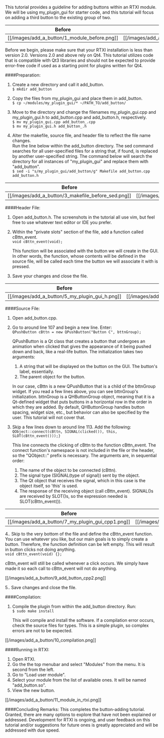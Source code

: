 This tutorial provides a guideline for adding buttons within an RTXI module. We will be using my_plugin_gui for starter code, and this tutorial will focus on adding a third button to the existing group of two.

Before | After
:-----:|:-----:
[[/images/add_a_button/1_module_before.png]] | [[/images/add_a_button/2_module_after.png]]

Before we begin, please make sure that your RTXI installation is less than version 2.0. Versions 2.0 and above rely on Qt4. This tutorial utilizes code that is compatible with Qt3 libraries and should not be expected to provide error-free code if used as a starting point for plugins written for Qt4. 

####Preparation:
1. Create a new directory and call it add_button.  
   `$ mkdir add_button`

2. Copy the files from my_plugin_gui and place them in add_button.  
   `$ cp ~/modules/my_plugin_gui/* ~/PATH_TO/add_button/`

3. Move to the directory and change the filenames my_plugin_gui.cpp and my_plugin_gui.h to add_button.cpp and add_button.h, respectively.  
   `$ mv my_plugin_gui.cpp add_button_.cpp`  
   `$ mv my_plugin_gui.h add_button_.h`  

4. Alter the makefile, source file, and header file to reflect the file name changes.  
   Run the line below within the add\_button directory. The sed command searches for all user-specified files for a string that, if found, is replaced by another user-specified string. The command below will search the directory for all instances of "my_plugin_gui" and replace them with "add_button".  
   `$ sed -i "s/my_plugin_gui/add_button/g" Makefile add_button.cpp add_button.h`  

Before | After
:-----:|:-----:
[[/images/add_a_button/3_makefile_before_sed.png]] | [[/images/add_a_button/4_makefile_after_sed.png]]

####Header File:
1. Open add_button.h. The screenshots in the tutorial all use vim, but feel free to use whatever text editor or IDE you prefer.  

2. Within the "private slots" section of the file, add a function called cBttn_event.  
   `void cBttn_event(void);`  

   This function will be associated with the button we will create in the GUI. In other words, the function, whose contents will be defined in the source file, will be called each time the button we will associate it with is pressed.  

3. Save your changes and close the file.

Before | After
:-----:|:-----:
[[/images/add_a_button/5_my_plugin_gui_h.png]] | [[/images/add_a_button/6_add_button_h.png]]

####Source File:
1. Open add_button.cpp.

2. Go to around line 107 and begin a new line. Enter:  
   `QPushButton cBttn = new QPushButton("Button C", bttnGroup);`  

   QPushButton is a Qt class that creates a button that undergoes an animation when clicked that gives the appearance of it being pushed down and back, like a real-life button. The initialization takes two arguments:  
   1. A string that will be displayed on the button on the GUI. The button's label, essentially.  
   2. The parent object for the button.  

   In our case, cBttn is a new QPushButton that is a child of the bttnGroup widget. If you read a few lines above, you can see bttnGroup's initialization. bttnGroup is a QHButtonGroup object, meaning that it is a Qt-defined widget that puts buttons in a horizontal row in the order in which they are added. By default, QHButtonGroup handles button spacing, widget size, etc., but behavior can also be specified by the user. This tutorial will not cover that. 

3. Skip a few lines down to around line 113. Add the following:  
   `QObject::connect(cBttn, SIGNAL(clicked()), this, SLOT(cBttn_event()));}`

   This line connects the clicking of cBttn to the function cBttn_event. The connect function's namespace is not included in the file or the header, so the "QObject::" prefix is necessary. The arguments are, in sequential order:
   1. The name of the object to be connected (cBttn).  
   2. The signal type (SIGNAL(type of signal)) sent by the object.  
   3. The Qt object that receives the signal, which in this case is the object itself, so 'this' is used.  
   4. The response of the receiving object (call cBttn_event). SIGNAL()s are received by SLOT()s, so the expression needed is SLOT(cBttn_event()).

Before | After
:-----:|:-----:
[[/images/add_a_button/7_my_plugin_gui_cpp1.png]] | [[/images/add_a_button/8_add_button_cpp1.png]]

4.. Skip to the very bottom of the file and define the cBttn_event function. You can use whatever you like, but our main goals is to simply create a button. Therefore, the function definition can be left empty. This will result in button clicks not doing anything.  
   `void cBttn_event(void) {};`  
   
   cBttn_event will still be called whenever a click occurs. We simply have made it so each call to cBttn_event will not do anything.  

[[/images/add_a_button/9_add_button_cpp2.png]]

5.. Save changes and close the file.  

####Compilation: 
1. Compile the plugin from within the add_button directory. Run:  
   `$ sudo make install`
   
   This will compile and install the software. If a compilation error occurs, check the source files for types. This is a simple plugin, so complex errors are not to be expected.  

[[/images/add_a_button/10_compilation.png]]

####Running in RTXI:
1. Open RTXI.  
2. Go the the top menubar and select "Modules" from the menu. It is second from the left. 
3. Go to "Load user module".  
4. Select your module from the list of available ones. It will be named "add_button.so".
5. View the new button.

[[/images/add_a_button/11_module_in_rtxi.png]]

####Concluding Remarks:
This completes the button-adding tutorial. Granted, there are many options to explore that have not been explained or addressed. Development for RTXI is ongoing, and user feedback on this tutorial and/or suggestions for future ones is greatly appreciated and will be addressed with due speed.